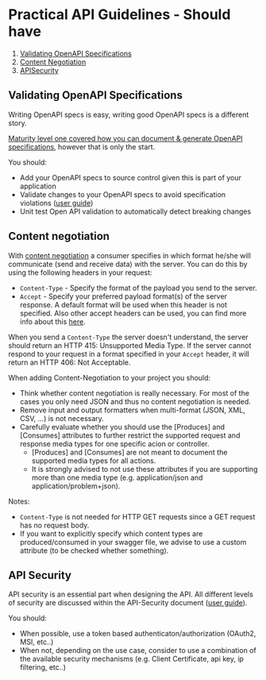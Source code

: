 # Practical API Guidelines - Should have

1. [Validating OpenAPI Specifications](docs/validating-open-api-specs.md)
1. [Content Negotiation](docs/content-negotiation.md)
1. [APISecurity](docs/api-security.md)


## Validating OpenAPI Specifications
Writing OpenAPI specs is easy, writing good OpenAPI specs is a different story.

[Maturity level one covered how you can document & generate OpenAPI specifications](./../maturity-level-one#document-your-apis), however that is only the start.

You should:
- Add your OpenAPI specs to source control given this is part of your application
- Validate changes to your OpenAPI specs to avoid specification violations ([user guide](docs/validating-open-api-specs.md))
- Unit test Open API validation to automatically detect breaking changes

 ## Content negotiation
With [content negotiation](https://developer.mozilla.org/en-US/docs/Web/HTTP/Content_negotiation) a consumer specifies in which format he/she will communicate (send and receive data) with the server. You can do this by using the following headers in your request:
- `Content-Type` - Specify the format of the payload you send to the server.
- `Accept` - Specify your preferred payload format(s) of the server response. A default format will be used when this header is not specified. Also other accept headers can be used, you can find more info about this [here](https://developer.mozilla.org/en-US/docs/Web/HTTP/Content_negotiation).

When you send a `Content-Type` the server doesn't understand, the server should return an HTTP 415: Unsupported Media Type. If the server cannot respond to your request in a format specified in your `Accept` header, it will return an HTTP 406: Not Acceptable.

When adding Content-Negotiation to your project you should:
* Think whether content negotiation is really necessary. For most of the cases you only need JSON and thus no content negotiation is needed.
* Remove input and output formatters when multi-format (JSON, XML, CSV, ...) is not necessary. 
* Carefully evaluate whether you should use the [Produces] and [Consumes] attributes to further restrict the supported request and response media types for one specific acion or controller.
    * [Produces] and [Consumes] are not meant to document the supported media types for all actions.  
    * It is strongly advised to not use these attributes if you are supporting more than one media type (e.g. application/json and application/problem+json).
    
Notes: 
* `Content-Type` is not needed for HTTP GET requests since a GET request has no request body.
* If you want to explicitly specify which content types are produced/consumed in your swagger file, we advise to use a custom attribute (to be checked whether something).                  

## API Security
API security is an essential part when designing the API. All different levels of security are discussed within the API-Security document ([user guide](docs/api-security.md)).

You should:
- When possible, use a token based authenticaton/authorization (OAuth2, MSI, etc..)
- When not, depending on the use case, consider to use a combination of the available security mechanisms (e.g. Client Certificate, api key, ip filtering, etc..)

